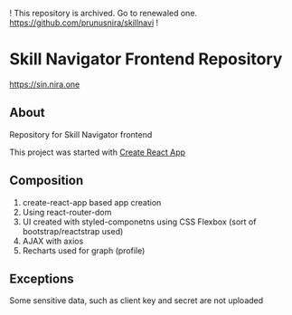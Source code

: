 ! This repository is archived. Go to renewaled one. https://github.com/prunusnira/skillnavi !

# Skill Navigator Frontend Repository

https://sin.nira.one

## About

Repository for Skill Navigator frontend

This project was started with [Create React App](https://github.com/facebook/create-react-app)

## Composition

1) create-react-app based app creation
2) Using react-router-dom
3) UI created with styled-componetns using CSS Flexbox (sort of bootstrap/reactstrap used)
4) AJAX with axios
5) Recharts used for graph (profile)

## Exceptions

Some sensitive data, such as client key and secret are not uploaded